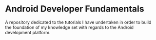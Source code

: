 Android Developer Fundamentals
==========================================================
A repository dedicated to the tutorials I have undertaken in order to build the foundation of my knowledge set with regards to the Android development platform.
